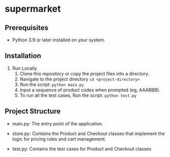 # supermarket

## Prerequisites
- Python 3.9 or later installed on your system.

## Installation
1. Run Locally
    1. Clone this repository or copy the project files into a directory.
    2. Navigate to the project directory ```cd <project-directory>```
    3. Run the script: ```python main.py```
    4. Input a sequence of product codes when prompted (eg, AAABBB).
    5. To run all the test cases, Run the script: ```python test.py```

## Project Structure

- main.py: The entry point of the application.

- store.py: Contains the Product and Checkout classes that implement the logic for pricing rules and cart management.

- test.py: Contains the test cases for Product and Checkout classes
